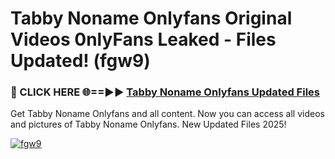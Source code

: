 # Tabby Noname Onlyfans Original Videos 0nlyFans Leaked - Files Updated! (fgw9)

<h3>🔴 CLICK HERE 🌐==►► <a href="https://tinyurl.com/ms9xzufz" rel="nofollow">Tabby Noname Onlyfans Updated Files</a></h3>

Get Tabby Noname Onlyfans and all content. Now you can access all videos and pictures of Tabby Noname Onlyfans. New Updated Files 2025!

[![fgw9](https://i.imgur.com/PQ7UWWw.gif)](https://tinyurl.com/ms9xzufz)
